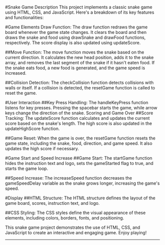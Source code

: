 #Snake Game Description
This project implements a classic snake game using HTML, CSS, and JavaScript. Here's a breakdown of its key features and functionalities:

#Game Elements
Draw Function: The draw function redraws the game board whenever the game state changes. It clears the board and then draws the snake and food using drawSnake and drawFood functions, respectively. The score display is also updated using updateScore.

##Move Function: The move function moves the snake based on the current direction. It calculates the new head position, adds it to the snake array, and removes the last segment of the snake if it hasn't eaten food. If the snake eats food, a new food is generated, and the game speed is increased.

##Collision Detection: The checkCollision function detects collisions with walls or itself. If a collision is detected, the resetGame function is called to reset the game.

#User Interaction
##Key Press Handling: The handleKeyPress function listens for key presses. Pressing the spacebar starts the game, while arrow keys change the direction of the snake.
Scoring and Game Over
##Score Tracking: The updateScore function calculates and updates the current score based on the snake's length. The high score is also updated in the updateHighScore function.

##Game Reset: When the game is over, the resetGame function resets the game state, including the snake, food, direction, and game speed. It also updates the high score if necessary.

#Game Start and Speed Increase
##Game Start: The startGame function hides the instruction text and logo, sets the gameStarted flag to true, and starts the game loop.

##Speed Increase: The increaseSpeed function decreases the gameSpeedDelay variable as the snake grows longer, increasing the game's speed.

#Display
##HTML Structure: The HTML structure defines the layout of the game board, scores, instruction text, and logo.

##CSS Styling: The CSS styles define the visual appearance of these elements, including colors, borders, fonts, and positioning.

This snake game project demonstrates the use of HTML, CSS, and JavaScript to create an interactive and engaging game. Enjoy playing!

---
